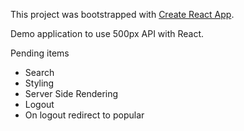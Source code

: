 This project was bootstrapped with [Create React App](https://github.com/facebookincubator/create-react-app).

Demo application to use 500px API with React.

<div>Pending items</div>
<ul>
	<li>Search</li>
	<li>Styling</li>
	<li>Server Side Rendering</li>
	<li>Logout</li>
	<li>On logout redirect to popular</li>
</ul>
